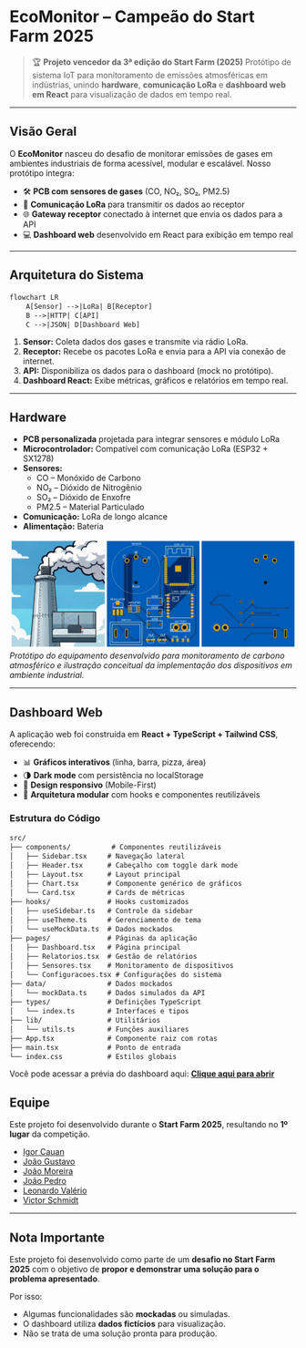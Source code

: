 # EcoMonitor – Campeão do Start Farm 2025

> 🏆 **Projeto vencedor da 3ª edição do Start Farm (2025)**
> Protótipo de sistema IoT para monitoramento de emissões atmosféricas em indústrias, unindo **hardware**, **comunicação LoRa** e **dashboard web em React** para visualização de dados em tempo real.

---

## Visão Geral

O **EcoMonitor** nasceu do desafio de monitorar emissões de gases em ambientes industriais de forma acessível, modular e escalável.
Nosso protótipo integra:

* 🛠️ **PCB com sensores de gases** (CO, NO₂, SO₂, PM2.5)
* 📡 **Comunicação LoRa** para transmitir os dados ao receptor
* 🌐 **Gateway receptor** conectado à internet que envia os dados para a API
* 💻 **Dashboard web** desenvolvido em React para exibição em tempo real

---

## Arquitetura do Sistema

```mermaid
flowchart LR
    A[Sensor] -->|LoRa| B[Receptor]
    B -->|HTTP| C[API]
    C -->|JSON| D[Dashboard Web]
```

1. **Sensor:** Coleta dados dos gases e transmite via rádio LoRa.
2. **Receptor:** Recebe os pacotes LoRa e envia para a API via conexão de internet.
3. **API:** Disponibiliza os dados para o dashboard (mock no protótipo).
4. **Dashboard React:** Exibe métricas, gráficos e relatórios em tempo real.

---

## Hardware

* **PCB personalizada** projetada para integrar sensores e módulo LoRa
* **Microcontrolador:** Compatível com comunicação LoRa (ESP32 + SX1278)
* **Sensores:**
  * CO – Monóxido de Carbono
  * NO₂ – Dióxido de Nitrogênio
  * SO₂ – Dióxido de Enxofre
  * PM2.5 – Material Particulado
* **Comunicação:** LoRa de longo alcance
* **Alimentação:** Bateria

![Protótipo Hardware](public/prototipo-pcb.png)
_Protótipo do equipamento desenvolvido para monitoramento de carbono atmosférico e ilustração conceitual da implementação dos dispositivos em ambiente industrial._

---

## Dashboard Web

A aplicação web foi construída em **React + TypeScript + Tailwind CSS**, oferecendo:

* 📊 **Gráficos interativos** (linha, barra, pizza, área)
* 🌗 **Dark mode** com persistência no localStorage
* 📱 **Design responsivo** (Mobile-First)
* 🧩 **Arquitetura modular** com hooks e componentes reutilizáveis

### Estrutura do Código

```
src/
├── components/          # Componentes reutilizáveis
│   ├── Sidebar.tsx     # Navegação lateral
│   ├── Header.tsx      # Cabeçalho com toggle dark mode
│   ├── Layout.tsx      # Layout principal
│   ├── Chart.tsx       # Componente genérico de gráficos
│   └── Card.tsx        # Cards de métricas
├── hooks/              # Hooks customizados
│   ├── useSidebar.ts   # Controle da sidebar
│   ├── useTheme.ts     # Gerenciamento de tema
│   └── useMockData.ts  # Dados mockados
├── pages/              # Páginas da aplicação
│   ├── Dashboard.tsx   # Página principal
│   ├── Relatorios.tsx  # Gestão de relatórios
│   ├── Sensores.tsx    # Monitoramento de dispositivos
│   └── Configuracoes.tsx # Configurações do sistema
├── data/               # Dados mockados
│   └── mockData.ts     # Dados simulados da API
├── types/              # Definições TypeScript
│   └── index.ts        # Interfaces e tipos
├── lib/                # Utilitários
│   └── utils.ts        # Funções auxiliares
├── App.tsx             # Componente raiz com rotas
├── main.tsx            # Ponto de entrada
└── index.css           # Estilos globais
```

Você pode acessar a prévia do dashboard aqui: [**Clique aqui para abrir**](https://start-farm-2025.vercel.app)

## Equipe

Este projeto foi desenvolvido durante o **Start Farm 2025**, resultando no **1º lugar** da competição.

* [Igor Cauan]()
* [João Gustavo](https://github.com/joaosilva-web)
* [João Moreira](https://github.com/KingDasWinx)
* [João Pedro](https://github.com/joaopedroleonel)
* [Leonardo Valério](https://github.com/leonardoavalerio)
* [Victor Schmidt](https://github.com/victorschmidt21)
---

## Nota Importante

Este projeto foi desenvolvido como parte de um **desafio no Start Farm 2025** com o objetivo de **propor e demonstrar uma solução para o problema apresentado**.

Por isso:
* Algumas funcionalidades são **mockadas** ou simuladas.
* O dashboard utiliza **dados fictícios** para visualização.
* Não se trata de uma solução pronta para produção.
